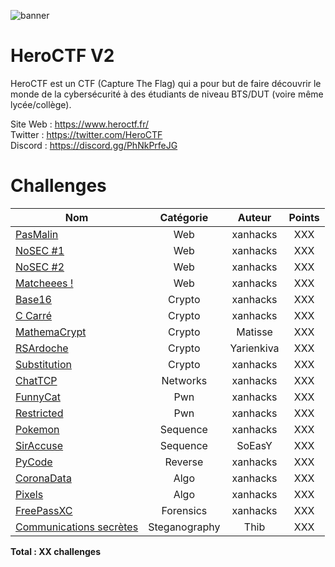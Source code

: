 ![banner](https://pbs.twimg.com/profile_banners/815907006708060160/1586530306/1500x500)

# HeroCTF V2

HeroCTF est un CTF (Capture The Flag) qui a pour but de faire découvrir le monde de la cybersécurité à des étudiants de niveau BTS/DUT (voire même lycée/collège).

Site Web : https://www.heroctf.fr/ <br>
Twitter : https://twitter.com/HeroCTF <br>
Discord : https://discord.gg/PhNkPrfeJG

# Challenges

| Nom                                                              | Catégorie     | Auteur     | Points |
|------------------------------------------------------------------|:-------------:|:----------:|:------:|
| [PasMalin](Web/PasMalin)                                         | Web           | xanhacks   | XXX    |
| [NoSEC #1](Web/NoSEC1)                                           | Web           | xanhacks   | XXX    |
| [NoSEC #2](Web/NoSEC2)                                           | Web           | xanhacks   | XXX    |
| [Matcheees !](Web/Matcheees)                                     | Web           | xanhacks   | XXX    |
| [Base16](Crypto/Base16)                                          | Crypto        | xanhacks   | XXX    |
| [C Carré](Crypto/C_Carre)                                        | Crypto        | xanhacks   | XXX    |
| [MathemaCrypt](Crypto/MathemaCrypt)                              | Crypto        | Matisse    | XXX    |
| [RSArdoche](Crypto/RSArdoche)                                    | Crypto        | Yarienkiva | XXX    |
| [Substitution](Crypto/Substitution)                              | Crypto        | xanhacks   | XXX    |
| [ChatTCP](Networks/ChatTCP)                                      | Networks      | xanhacks   | XXX    |
| [FunnyCat](Pwn/FunnyCat)                                         | Pwn           | xanhacks   | XXX    |
| [Restricted](Pwn/Restricted)                                     | Pwn           | xanhacks   | XXX    |
| [Pokemon](Sequence/Pokemon)                                      | Sequence      | xanhacks   | XXX    |
| [SirAccuse](Sequence/SirAccuse)                                  | Sequence      | SoEasY     | XXX    |
| [PyCode](Reverse/PyCode)                                         | Reverse       | xanhacks   | XXX    |
| [CoronaData](Algo/CoronaData)                                    | Algo          | xanhacks   | XXX    |
| [Pixels](Algo/Pixels)                                            | Algo          | xanhacks   | XXX    |
| [FreePassXC](Forensics/FreePassXC)                               | Forensics     | xanhacks   | XXX    |
| [Communications secrètes](Steganography/CommunicationsSecretes)  | Steganography | Thib       | XXX    |


**Total : XX challenges**